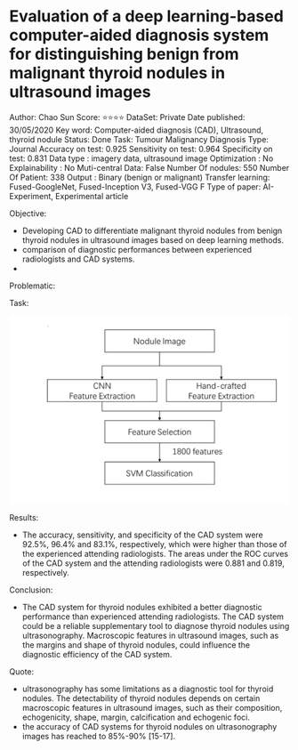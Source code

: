# Evaluation of a deep learning-based computer-aided diagnosis system for distinguishing benign from malignant thyroid nodules in ultrasound images

Author: Chao Sun
Score: ⭐️⭐️⭐️⭐️
DataSet: Private
Date published: 30/05/2020
Key word: Computer-aided diagnosis (CAD), Ultrasound, thyroid nodule
Status: Done
Task: Tumour Malignancy Diagnosis
Type: Journal
Accuracy on test: 0.925
Sensitivity on test: 0.964
Specificity on test: 0.831
Data type : imagery data, ultrasound image
Optimization : No
Explainability : No
Muti-central Data: False
Number Of nodules: 550
Number Of Patient: 338
Output : Binary (benign or malignant)
Transfer learning: Fused-GoogleNet, Fused-Inception V3, Fused-VGG F
Type of paper: AI-Experiment, Experimental article

Objective:

- Developing CAD to differentiate malignant thyroid nodules from benign thyroid nodules in ultrasound images based on deep learning methods.
- comparison of diagnostic performances between experienced radiologists and CAD systems.
- 

Problematic:

Task:

![Untitled](Evaluation%20of%20a%20deep%20learning-based%20computer-aided%20a42ae59d31a9469db7220d8044cde4cc/Untitled.png)

Results:

- The accuracy, sensitivity, and specificity of the CAD system were 92.5%, 96.4% and 83.1%, respectively, which were higher than those of the experienced attending radiologists. The areas under the ROC curves of the CAD system and the attending radiologists were 0.881 and 0.819, respectively.

Conclusion:

- The CAD system for thyroid nodules exhibited a better diagnostic performance than experienced attending radiologists. The CAD system could be a reliable supplementary tool to diagnose thyroid nodules using ultrasonography. Macroscopic features in ultrasound images, such as the margins and shape of thyroid nodules, could influence the diagnostic efficiency of the CAD system.

Quote:

- ultrasonography has some limitations as a diagnostic tool for thyroid nodules. The detectability of thyroid nodules depends on certain macroscopic features in ultrasound images, such as their composition, echogenicity, shape, margin, calcification and echogenic foci.
- the accuracy of CAD systems for thyroid nodules on ultrasonography images has reached to 85%-90% [15-17].